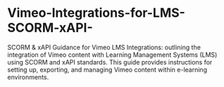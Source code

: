 # Vimeo-Integrations-for-LMS-SCORM-xAPI-
SCORM &amp; xAPI Guidance for Vimeo LMS Integrations: outlining the integration of Vimeo content with Learning Management Systems (LMS) using SCORM and xAPI standards. This guide provides instructions for setting up, exporting, and managing Vimeo content within e-learning environments.
